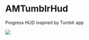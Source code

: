 AMTumblrHud
===========

Progress HUD inspired by Tumblr app

<img src="http://i58.tinypic.com/dep9ux.png"/>
